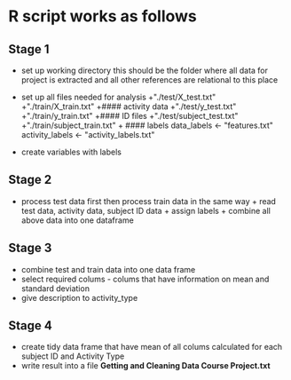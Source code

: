 # R script works as follows

## Stage 1

* set up working directory
   this should be the folder where all data for project is extracted and all other references are relational to this place
   
* set up all files needed for analysis
        +"./test/X_test.txt"
        +"./train/X_train.txt"
        +#### activity data
        +"./test/y_test.txt"
        +"./train/y_train.txt"
        +#### ID files
        +"./test/subject_test.txt"
        +"./train/subject_train.txt"
        + #### labels 
data_labels <- "features.txt"
activity_labels <- "activity_labels.txt"
* create variables with labels

## Stage 2

* process test data first then process train data in the same way 
        + read test data, activity data, subject ID data
        + assign labels
        + combine all above data into one dataframe

## Stage 3

* combine test and train data into one data frame
* select required colums - colums that have information on mean and standard deviation
* give description to activity_type

## Stage 4

* create tidy data frame that have mean of all colums calculated for each subject ID and Activity Type
* write result into a file **Getting and Cleaning Data Course Project.txt**
